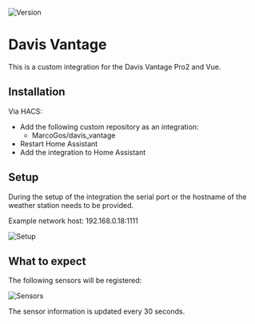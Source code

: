 ![Version](https://img.shields.io/github/v/release/MarcoGos/davis_vantage?include_prereleases)

# Davis Vantage

This is a custom integration for the Davis Vantage Pro2 and Vue.

## Installation

Via HACS:

- Add the following custom repository as an integration:
    - MarcoGos/davis_vantage
- Restart Home Assistant
- Add the integration to Home Assistant

## Setup

During the setup of the integration the serial port or the hostname of the weather station needs to be provided.

Example network host: 192.168.0.18:1111

![Setup](/assets/setup.png)

## What to expect

The following sensors will be registered:

![Sensors](/assets/sensors.png)

The sensor information is updated every 30 seconds.
